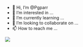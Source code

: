 - 👋 Hi, I’m @Pgparr
- 👀 I’m interested in ...
- 🌱 I’m currently learning ...
- 💞️ I’m looking to collaborate on ...
- 📫 How to reach me ...

![](https://media.tenor.com/CgGf-l5pQWcAAAAC/cat-heart-eyes-yoonmilkers.gif)

<!---
Pgparr/Pgparr is a ✨ special ✨ repository because its `README.md` (this file) appears on your GitHub profile.
You can click the Preview link to take a look at your changes.
--->
